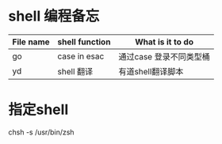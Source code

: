 # shell 编程备忘


| File name | shell function | What is it to do        |
|-----------|----------------|-------------------------|
| go        | case in esac   | 通过case 登录不同类型桶 |
| yd        | shell 翻译     | 有道shell翻译脚本       |


# 指定shell
chsh -s /usr/bin/zsh

